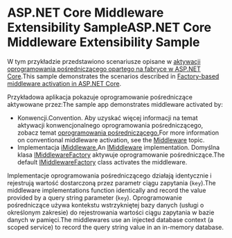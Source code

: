 # <a name="aspnet-core-middleware-extensibility-sample"></a><span data-ttu-id="f1bc0-101">ASP.NET Core Middleware Extensibility Sample</span><span class="sxs-lookup"><span data-stu-id="f1bc0-101">ASP.NET Core Middleware Extensibility Sample</span></span>

<span data-ttu-id="f1bc0-102">W tym przykładzie przedstawiono scenariusze opisane w [aktywacji oprogramowania pośredniczącego opartego na fabryce w ASP.NET Core](https://docs.microsoft.com/aspnet/core/fundamentals/middleware/middleware-extensibility).</span><span class="sxs-lookup"><span data-stu-id="f1bc0-102">This sample demonstrates the scenarios described in [Factory-based middleware activation in ASP.NET Core](https://docs.microsoft.com/aspnet/core/fundamentals/middleware/middleware-extensibility).</span></span>

<span data-ttu-id="f1bc0-103">Przykładowa aplikacja pokazuje oprogramowanie pośredniczące aktywowane przez:</span><span class="sxs-lookup"><span data-stu-id="f1bc0-103">The sample app demonstrates middleware activated by:</span></span>

* <span data-ttu-id="f1bc0-104">Konwencji.</span><span class="sxs-lookup"><span data-stu-id="f1bc0-104">Convention.</span></span> <span data-ttu-id="f1bc0-105">Aby uzyskać więcej informacji na temat aktywacji konwencjonalnego oprogramowania pośredniczącego, zobacz temat [oprogramowania pośredniczącego.](https://docs.microsoft.com/aspnet/core/fundamentals/middleware/)</span><span class="sxs-lookup"><span data-stu-id="f1bc0-105">For more information on conventional middleware activation, see the [Middleware](https://docs.microsoft.com/aspnet/core/fundamentals/middleware/) topic.</span></span>
* <span data-ttu-id="f1bc0-106">Implementacja [iMiddleware.](https://docs.microsoft.com/dotnet/api/microsoft.aspnetcore.http.imiddleware)</span><span class="sxs-lookup"><span data-stu-id="f1bc0-106">An [IMiddleware](https://docs.microsoft.com/dotnet/api/microsoft.aspnetcore.http.imiddleware) implementation.</span></span> <span data-ttu-id="f1bc0-107">Domyślna klasa [IMiddlewareFactory](https://docs.microsoft.com/dotnet/api/microsoft.aspnetcore.http.imiddlewarefactory) aktywuje oprogramowanie pośredniczące.</span><span class="sxs-lookup"><span data-stu-id="f1bc0-107">The default [IMiddlewareFactory](https://docs.microsoft.com/dotnet/api/microsoft.aspnetcore.http.imiddlewarefactory) class activates the middleware.</span></span>

<span data-ttu-id="f1bc0-108">Implementacje oprogramowania pośredniczącego działają identycznie i rejestrują wartość dostarczoną przez parametr ciągu zapytania (`key`).</span><span class="sxs-lookup"><span data-stu-id="f1bc0-108">The middleware implementations function identically and record the value provided by a query string parameter (`key`).</span></span> <span data-ttu-id="f1bc0-109">Oprogramowanie pośredniczące używa kontekstu wstrzykniętej bazy danych (usługi o określonym zakresie) do rejestrowania wartości ciągu zapytania w bazie danych w pamięci.</span><span class="sxs-lookup"><span data-stu-id="f1bc0-109">The middlewares use an injected database context (a scoped service) to record the query string value in an in-memory database.</span></span>
